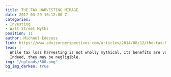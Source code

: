 ```yaml
---
title: THE TAX HARVESTING MIRAGE
date: 2017-03-29 10:12:00 Z
categories:
- Investing
- Wall Street Myths
position: 11
author: Michael Edesess
link: https://www.advisorperspectives.com/articles/2014/08/12/the-tax-harvesting-mirage
lead: |-
  While tax loss harvesting is not wholly mythical, its benefits are vastly overstated.
  Indeed, they may be negligible.
img: "/uploads/500.png"
bg_img_darken: true
---
```



